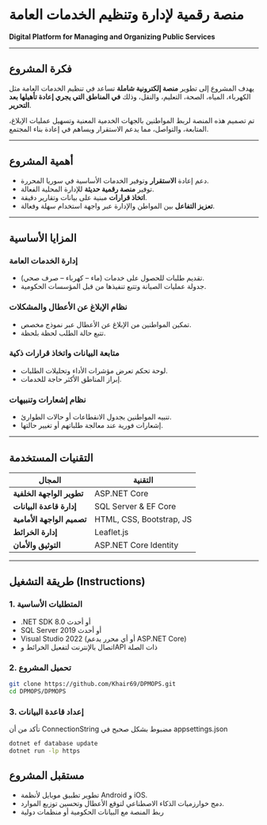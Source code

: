 # منصة رقمية لإدارة وتنظيم الخدمات العامة

**Digital Platform for Managing and Organizing Public Services**

---

## فكرة المشروع

يهدف المشروع إلى تطوير **منصة إلكترونية شاملة** تساعد في تنظيم الخدمات العامة مثل الكهرباء، المياه، الصحة، التعليم، والنقل، وذلك **في المناطق التي يجري إعادة تأهيلها بعد التحرير**.

تم تصميم هذه المنصة لربط المواطنين بالجهات الخدمية المعنية وتسهيل عمليات الإبلاغ، المتابعة، والتواصل، مما يدعم الاستقرار ويساهم في إعادة بناء المجتمع.

---

## أهمية المشروع

- دعم إعادة **الاستقرار** وتوفير الخدمات الأساسية في سوريا المحررة.
- توفير **منصة رقمية حديثة** للإدارة المحلية الفعالة.
- **اتخاذ قرارات** مبنية على بيانات وتقارير دقيقة.
- **تعزيز التفاعل** بين المواطن والإدارة عبر واجهة استخدام سهلة وفعالة.

---

## المزايا الأساسية

### إدارة الخدمات العامة

- تقديم طلبات للحصول على خدمات (ماء – كهرباء – صرف صحي).
- جدولة عمليات الصيانة وتتبع تنفيذها من قبل المؤسسات الحكومية.

### نظام الإبلاغ عن الأعطال والمشكلات

- تمكين المواطنين من الإبلاغ عن الأعطال عبر نموذج مخصص.
- تتبع حالة الطلب لحظة بلحظة.

### متابعة البيانات واتخاذ قرارات ذكية

- لوحة تحكم تعرض مؤشرات الأداء وتحليلات الطلبات.
- إبراز المناطق الأكثر حاجة للخدمات.

### نظام إشعارات وتنبيهات

- تنبيه المواطنين بجدول الانقطاعات أو حالات الطوارئ.
- إشعارات فورية عند معالجة طلباتهم أو تغيير حالتها.

---

## التقنيات المستخدمة

| المجال                     | التقنية                  |
| -------------------------- | ------------------------ |
| **تطوير الواجهة الخلفية**  | ASP.NET Core             |
| **إدارة قاعدة البيانات**   | SQL Server & EF Core     |
| **تصميم الواجهة الأمامية** | HTML, CSS, Bootstrap, JS |
| **إدارة الخرائط**          | Leaflet.js               |
| **التوثيق والأمان**        | ASP.NET Core Identity    |

---

## طريقة التشغيل (Instructions)

### 1. المتطلبات الأساسية

- .NET SDK 8.0 أو أحدث
- SQL Server 2019 أو أحدث
- Visual Studio 2022 (أو أي محرر يدعم ASP.NET Core)
- اتصال بالإنترنت لتفعيل الخرائط وAPI ذات الصلة

### 2. تحميل المشروع

```bash
git clone https://github.com/Khair69/DPMOPS.git
cd DPMOPS/DPMOPS
```

### 3. إعداد قاعدة البيانات

تأكد من أن ConnectionString مضبوط بشكل صحبح في appsettings.json

```bash
dotnet ef database update
dotnet run -lp https
```

## مستقبل المشروع

- تطوير تطبيق موبايل لأنظمة Android و iOS.
- دمج خوارزميات الذكاء الاصطناعي لتوقع الأعطال وتحسين توزيع الموارد.
- ربط المنصة مع البيانات الحكومية أو منظمات دولية

